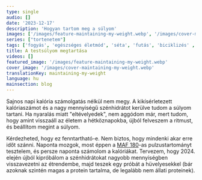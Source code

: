 ```yaml
---
type: single
audio: []
date: '2023-12-17'
description: 'Hogyan tartom meg a súlyom'
images: ['/images/feature-maintaining-my-weight.webp', '/images/cover-maintaining-my-weight.webp']
series: ["tortenetem"]
tags: ['fogyás', 'egészséges életmód', 'séta', 'futás', 'biciklizés' , 'alacsony-szénhidrát', 'időszakos böjtölés']
title: A testsúlyom megtartása
videos: []
featured_image: '/images/feature-maintaining-my-weight.webp'
cover_image: '/images/cover-maintaining-my-weight.webp'
translationKey: maintaining-my-weight
language: hu
mainsection: blog
---
```

Sajnos napi kalória számolgatás nélkül nem megy. A kikísérletezett kalóriaszámot és a nagy mennyiségű szénhidrátot kerülve tudom a súlyom tartani. Ha nyaralás miatt "eltévelyedek", nem aggódom már, mert tudom, hogy amint visszaáll az életem a hétköznapokba, újból felveszem a ritmust, és beállítom megint a súlyom.

Kérdezheted, hogy ez fenntartható-e. Nem biztos, hogy mindenki akar erre időt szánni. Naponta mozgok, most éppen a [MAF 180](https://philmaffetone.com/method/ "MAF 180")-as pulzustartományt tesztelem, és persze naponta számolom a kalóriákat. Tervezem, hogy 2024. elején újból kipróbálom a szénhidrátokat nagyobb mennyiségben visszavezetni az étrendembe, majd teszek egy próbát a hüvelyesekkel (bár azoknak szintén magas a protein tartalma, de legalább nem állati proteinek).